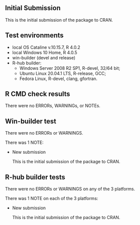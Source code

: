 ## Initial Submission
This is the initial submission of the package to CRAN.

## Test environments
* local OS Cataline v.10.15.7, R 4.0.2
* local Windows 10 Home, R 4.0.5
* win-builder (devel and release)
* R-hub builder:
    * Windows Server 2008 R2 SP1, R-devel, 32/64 bit; 
    * Ubuntu Linux 20.04.1 LTS, R-release, GCC; 
    * Fedora Linux, R-devel, clang, gfortran.

## R CMD check results
There were no ERRORs, WARNINGs, or NOTEs. 

## Win-builder test
There were no ERRORs or WARNINGS. 

There was 1 NOTE:

* New submission

  This is the initial submission of the package to CRAN.


## R-hub builder tests
There were no ERRORs or WARNINGS on any of the 3 platforms.

There was 1 NOTE on each of the 3 platforms:

* New submission

  This is the initial submission of the package to CRAN.
